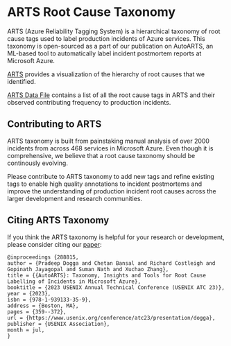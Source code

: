 # ARTS Root Cause Taxonomy

ARTS (Azure Reliability Tagging System) is a hierarchical taxonomy of root cause tags used to label production incidents of Azure services.
This taxonomy is open-sourced as a part of our publication on AutoARTS, an ML-based tool to automatically label incident postmortem reports at Microsoft Azure.

[ARTS](https://autoarts-rca-taxonomy.github.io/taxonomy.html) provides a visualization of the hierarchy of root causes that we identified.

[ARTS Data File](https://autoarts-rca-taxonomy.github.io/taxonomy.html) contains a list of all the root cause tags in ARTS and their observed 
contributing frequency to production incidents.

## Contributing to ARTS

ARTS taxonomy is built from painstaking manual analysis of over 2000 incidents from across 468 services in Microsoft Azure. Even though it is comprehensive, 
we believe that a root cause taxonomy should be continously evolving. 

Please contribute to ARTS taxonomy to add new tags and refine existing tags to enable high quality annotations to incident postmortems and improve the understanding 
of production incident root causes across the larger development and research communities.

## Citing ARTS Taxonomy

If you think the ARTS taxonomy is helpful for your research or development, please consider citing our [paper](https://www.usenix.org/conference/atc23/presentation/dogga):

```text
@inproceedings {288815,
author = {Pradeep Dogga and Chetan Bansal and Richard Costleigh and Gopinath Jayagopal and Suman Nath and Xuchao Zhang},
title = {{AutoARTS}: Taxonomy, Insights and Tools for Root Cause Labelling of Incidents in Microsoft Azure},
booktitle = {2023 USENIX Annual Technical Conference (USENIX ATC 23)},
year = {2023},
isbn = {978-1-939133-35-9},
address = {Boston, MA},
pages = {359--372},
url = {https://www.usenix.org/conference/atc23/presentation/dogga},
publisher = {USENIX Association},
month = jul,
}
```
